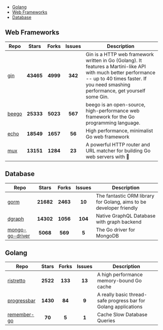 
- [Golang](#golang)
- [Web Frameworks](#web-frameworks)
- [Database](#database)

## Web Frameworks

| Repo | Stars  | Forks  | Issues | Description |
| ---- | :----: | :----: | :----: | ----------- |
| [gin](https://github.com/gin-gonic/gin) | **43465** | **4999** | **342** | Gin is a HTTP web framework written in Go (Golang). It features a Martini-like API with much better performance -- up to 40 times faster. If you need smashing performance, get yourself some Gin. |
| [beego](https://github.com/astaxie/beego) | **25333** | **5023** | **567** | beego is an open-source, high-performance web framework for the Go programming language. |
| [echo](https://github.com/labstack/echo) | **18549** | **1657** | **56** | High performance, minimalist Go web framework |
| [mux](https://github.com/gorilla/mux) | **13151** | **1284** | **23** | A powerful HTTP router and URL matcher for building Go web servers with 🦍 |

## Database

| Repo | Stars  | Forks  | Issues | Description |
| ---- | :----: | :----: | :----: | ----------- |
| [gorm](https://github.com/go-gorm/gorm) | **21682** | **2463** | **10** | The fantastic ORM library for Golang, aims to be developer friendly |
| [dgraph](https://github.com/dgraph-io/dgraph) | **14302** | **1056** | **104** | Native GraphQL Database with graph backend |
| [mongo-go-driver](https://github.com/mongodb/mongo-go-driver) | **5068** | **569** | **5** | The Go driver for MongoDB |

## Golang

| Repo | Stars  | Forks  | Issues | Description |
| ---- | :----: | :----: | :----: | ----------- |
| [ristretto](https://github.com/dgraph-io/ristretto) | **2522** | **133** | **13** | A high performance memory-bound Go cache |
| [progressbar](https://github.com/schollz/progressbar) | **1430** | **84** | **9** | A really basic thread-safe progress bar for Golang applications |
| [remember-go](https://github.com/rocketlaunchr/remember-go) | **70** | **5** | **1** | Cache Slow Database Queries |
